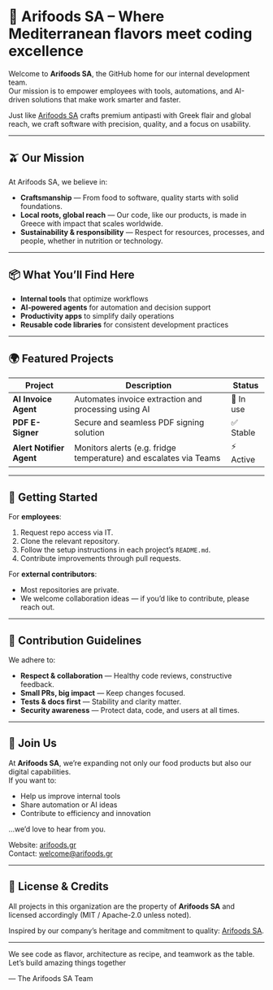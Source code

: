 # 🌿 Arifoods SA – Where Mediterranean flavors meet coding excellence

Welcome to **Arifoods SA**, the GitHub home for our internal development team.  
Our mission is to empower employees with tools, automations, and AI-driven solutions that make work smarter and faster.  

Just like [Arifoods SA](https://arifoods.gr) crafts premium antipasti with Greek flair and global reach, we craft software with precision, quality, and a focus on usability.

---

## 🫒 Our Mission

At Arifoods SA, we believe in:

- **Craftsmanship** — From food to software, quality starts with solid foundations.  
- **Local roots, global reach** — Our code, like our products, is made in Greece with impact that scales worldwide.  
- **Sustainability & responsibility** — Respect for resources, processes, and people, whether in nutrition or technology.  

---

## 📦 What You’ll Find Here

- **Internal tools** that optimize workflows  
- **AI-powered agents** for automation and decision support  
- **Productivity apps** to simplify daily operations  
- **Reusable code libraries** for consistent development practices  

---

## 🌍 Featured Projects

| Project | Description | Status |
|---------|-------------|--------|
| **AI Invoice Agent** | Automates invoice extraction and processing using AI | 🚀 In use |
| **PDF E-Signer** | Secure and seamless PDF signing solution | ✅ Stable |
| **Alert Notifier Agent** | Monitors alerts (e.g. fridge temperature) and escalates via Teams | ⚡ Active |

---

## 🚀 Getting Started

For **employees**:  
1. Request repo access via IT.  
2. Clone the relevant repository.  
3. Follow the setup instructions in each project’s `README.md`.  
4. Contribute improvements through pull requests.  

For **external contributors**:  
- Most repositories are private.  
- We welcome collaboration ideas — if you’d like to contribute, please reach out.  

---

## 🧩 Contribution Guidelines

We adhere to:

- **Respect & collaboration** — Healthy code reviews, constructive feedback.  
- **Small PRs, big impact** — Keep changes focused.  
- **Tests & docs first** — Stability and clarity matter.  
- **Security awareness** — Protect data, code, and users at all times.  

---

## 🤝 Join Us

At **Arifoods SA**, we’re expanding not only our food products but also our digital capabilities.  
If you want to:

- Help us improve internal tools  
- Share automation or AI ideas  
- Contribute to efficiency and innovation  

…we’d love to hear from you.  

Website: [arifoods.gr](https://arifoods.gr)  
Contact: welcome@arifoods.gr

---

## 📜 License & Credits

All projects in this organization are the property of **Arifoods SA** and licensed accordingly (MIT / Apache-2.0 unless noted).  

Inspired by our company’s heritage and commitment to quality: [Arifoods SA](https://arifoods.gr).  

---

We see code as flavor, architecture as recipe, and teamwork as the table.  
Let’s build amazing things together 

— The Arifoods SA Team  
